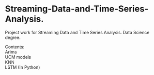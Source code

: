 # Streaming-Data-and-Time-Series-Analysis.
Project work for Streaming Data and Time Series Analysis. Data Science degree. 

Contents:\
Arima\
UCM models\
KNN\
LSTM (In Python)
